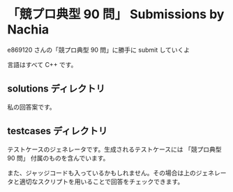 # 「競プロ典型 90 問」 Submissions by Nachia

e869120 さんの「競プロ典型 90 問」に勝手に submit していくよ

言語はすべて C++ です。

## solutions ディレクトリ

私の回答案です。

## testcases ディレクトリ

テストケースのジェネレータです。生成されるテストケースには 「競プロ典型 90 問」 付属のものを含んでいます。

また、ジャッジコードも入っているかもしれません。その場合は上のジェネレータと適切なスクリプトを用いることで回答をチェックできます。
